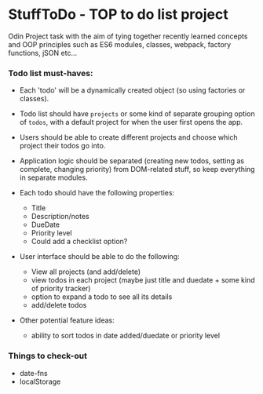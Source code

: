 # StuffToDo - TOP to do list project 

Odin Project task with the aim of tying together recently learned concepts and OOP principles such as ES6 modules, classes, webpack, factory functions, jSON etc...

### Todo list must-haves:
- Each 'todo' will be a dynamically created object (so using factories or classes).
- Todo list should have `projects` or some kind of separate grouping option of `todos`, with a default project for when the user first opens the app.
- Users should be able to create different projects and choose which project their todos go into.
- Application logic should be separated (creating new todos, setting as complete, changing priority) from DOM-related stuff, so keep everything in separate modules.

- Each todo should have the following properties:
	- Title
	- Description/notes
	- DueDate
	- Priority level
	- Could add a checklist option?

- User interface should be able to do the following:
	- View all projects (and add/delete)
	- view todos in each project (maybe just title and duedate + some kind of priority tracker)
	- option to expand a todo to see all its details
	- add/delete todos

- Other potential feature ideas:
	- ability to sort todos in date added/duedate or priority level

### Things to check-out
- date-fns 
- localStorage
